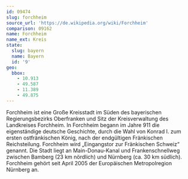 ```yaml
---
id: 09474
slug: forchheim
source_url: 'https://de.wikipedia.org/wiki/Forchheim'
comparison: 09162
name: Forchheim
name_ext: Kreis
state:
  slug: bayern
  name: Bayern
  id: '9'
geo:
  bbox:
    - 10.913
    - 49.587
    - 11.389
    - 49.875
---
```


Forchheim ist eine Große Kreisstadt im Süden des bayerischen Regierungsbezirks Oberfranken und Sitz der Kreisverwaltung des Landkreises Forchheim. In Forchheim begann im Jahre 911 die eigenständige deutsche Geschichte, durch die Wahl von Konrad I. zum ersten ostfränkischen König, nach der endgültigen Fränkischen Reichsteilung. Forchheim wird „Eingangstor zur Fränkischen Schweiz“ genannt. Die Stadt liegt an Main-Donau-Kanal und Frankenschnellweg zwischen Bamberg (23 km nördlich) und Nürnberg (ca. 30 km südlich). Forchheim gehört seit April 2005 der Europäischen Metropolregion Nürnberg an.
